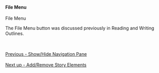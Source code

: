 #### File Menu  ####
File Menu <br/>

The File Menu button was discussed previously in Reading and Writing Outlines. <br/>




 <br/><br/>
[Previous - Show/Hide Navigation Pane](Show_Hide_Navigation_Pane.md) <br/><br/>
[Next up - Add/Remove Story Elements](Add_Remove_Story_Elements.md)
